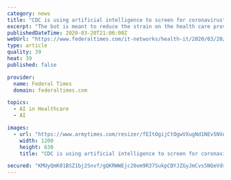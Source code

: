 ```yaml
---
category: news
title: "CDC is using artificial intelligence to screen for coronavirus"
excerpt: "The bot is meant to reduce the strain on the health care providers by reducing the amount of patients who come to facilities thinking they may have the virus. It uses artificial intelligence to allow the “CDC and other frontline organizations respond to ..."
publishedDateTime: 2020-03-20T21:06:00Z
webUrl: "https://www.federaltimes.com/it-networks/health-it/2020/03/20/cdc-is-using-artificial-intelligence-to-screen-for-coronavirus/"
type: article
quality: 39
heat: 39
published: false

provider:
  name: Federal Times
  domain: federaltimes.com

topics:
  - AI in Healthcare
  - AI

images:
  - url: "https://www.armytimes.com/resizer/fEItOgijCtOgwVXugNd1NEv5NVA=/1200x630/filters:quality(100)/arc-anglerfish-arc2-prod-mco.s3.amazonaws.com/public/TIQ4YOM3BJHL3KLKJ42TYPUJVI.jpg"
    width: 1200
    height: 630
    title: "CDC is using artificial intelligence to screen for coronavirus"

secured: "KMUyQmK01BSZ1bj2Snvf/gQKRWWEjc20em9R37SukpCBYJZGyJmCvs5NQeVdsGZG3uTJriPFUfA4S7wu/1fzI/wY1VdpzVQxrhwGp7ZE4FJSlVYXoq6d5Pj2NyD7yTK7RLJMGue945oDQ+V4ejG6ZMFOlamERJovisH+qX4/P3UKxBgDRhpEs1rVfVKAOTLK7aWd1URBvydP4bYcnUTtdw4HBfoYJLjjFB5GXnsjqgHTsznt/la81Ca2A+DDVS2kTrZoVkjFLvx9p2ZIIThDcjnPtoyumweciYj4+/RjX1ZLRwaH2M7CdWIlpksorouG+Y2GruR+X1LEmta9nml1mly1q7jajPHM7LRM4SZws16eQ/ZGLrWP9TIv7uRyi+Oky1aNnZ3MYN8MUCLeGcAqDz2BPiDfiu/oiq+TDz/6dbtlFnWjx1F0+L6a7PzH64QIYZxJIRIJP7LVo+trNOL7STbZIiKhzW4H1Ly+G4dKBQ4=;vO+pbiWyA45asZvrEtEuCQ=="
---
```


